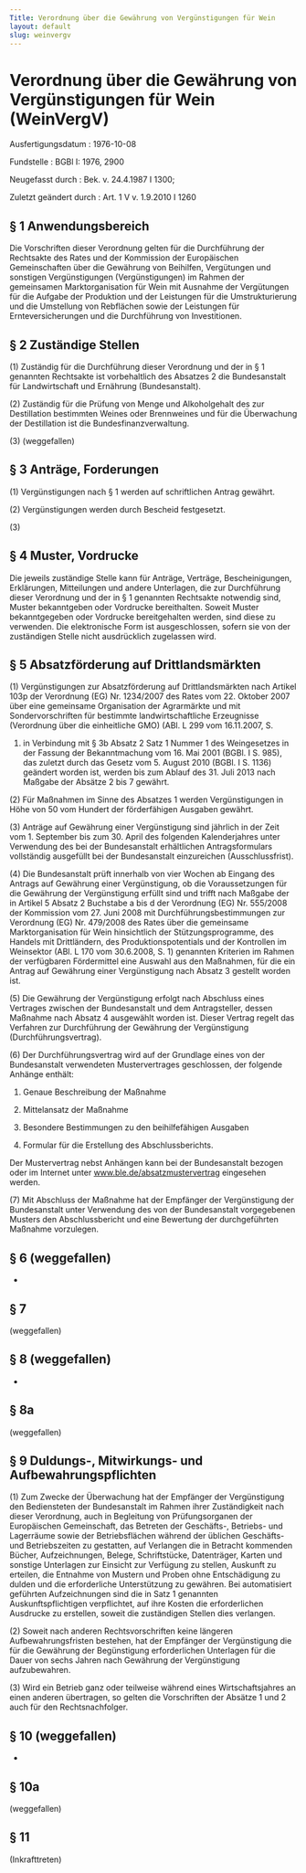 ```yaml
---
Title: Verordnung über die Gewährung von Vergünstigungen für Wein
layout: default
slug: weinvergv
---
```


# Verordnung über die Gewährung von Vergünstigungen für Wein (WeinVergV)

Ausfertigungsdatum
:   1976-10-08

Fundstelle
:   BGBl I: 1976, 2900

Neugefasst durch
:   Bek. v. 24.4.1987 I 1300;

Zuletzt geändert durch
:   Art. 1 V v. 1.9.2010 I 1260


## § 1 Anwendungsbereich

Die Vorschriften dieser Verordnung gelten für die Durchführung der
Rechtsakte des Rates und der Kommission der Europäischen
Gemeinschaften über die Gewährung von Beihilfen, Vergütungen und
sonstigen Vergünstigungen (Vergünstigungen) im Rahmen der gemeinsamen
Marktorganisation für Wein mit Ausnahme der Vergütungen für die
Aufgabe der Produktion und der Leistungen für die Umstrukturierung und
die Umstellung von Rebflächen sowie der Leistungen für
Ernteversicherungen und die Durchführung von Investitionen.


## § 2 Zuständige Stellen

(1) Zuständig für die Durchführung dieser Verordnung und der in § 1
genannten Rechtsakte ist vorbehaltlich des Absatzes 2 die
Bundesanstalt für Landwirtschaft und Ernährung (Bundesanstalt).

(2) Zuständig für die Prüfung von Menge und Alkoholgehalt des zur
Destillation bestimmten Weines oder Brennweines und für die
Überwachung der Destillation ist die Bundesfinanzverwaltung.

(3) (weggefallen)


## § 3 Anträge, Forderungen

(1) Vergünstigungen nach § 1 werden auf schriftlichen Antrag gewährt.

(2) Vergünstigungen werden durch Bescheid festgesetzt.

(3)


## § 4 Muster, Vordrucke

Die jeweils zuständige Stelle kann für Anträge, Verträge,
Bescheinigungen, Erklärungen, Mitteilungen und andere Unterlagen, die
zur Durchführung dieser Verordnung und der in § 1 genannten Rechtsakte
notwendig sind, Muster bekanntgeben oder Vordrucke bereithalten.
Soweit Muster bekanntgegeben oder Vordrucke bereitgehalten werden,
sind diese zu verwenden. Die elektronische Form ist ausgeschlossen,
sofern sie von der zuständigen Stelle nicht ausdrücklich zugelassen
wird.


## § 5 Absatzförderung auf Drittlandsmärkten

(1) Vergünstigungen zur Absatzförderung auf Drittlandsmärkten nach
Artikel 103p der Verordnung (EG) Nr. 1234/2007 des Rates vom 22.
Oktober 2007 über eine gemeinsame Organisation der Agrarmärkte und mit
Sondervorschriften für bestimmte landwirtschaftliche Erzeugnisse
(Verordnung über die einheitliche GMO) (ABl. L 299 vom 16.11.2007, S.
1) in Verbindung mit § 3b Absatz 2 Satz 1 Nummer 1 des Weingesetzes in
der Fassung der Bekanntmachung vom 16. Mai 2001 (BGBl. I S. 985), das
zuletzt durch das Gesetz vom 5. August 2010 (BGBl. I S. 1136) geändert
worden ist, werden bis zum Ablauf des 31. Juli 2013 nach Maßgabe der
Absätze 2 bis 7 gewährt.

(2) Für Maßnahmen im Sinne des Absatzes 1 werden Vergünstigungen in
Höhe von 50 vom Hundert der förderfähigen Ausgaben gewährt.

(3) Anträge auf Gewährung einer Vergünstigung sind jährlich in der
Zeit vom 1. September bis zum 30. April des folgenden Kalenderjahres
unter Verwendung des bei der Bundesanstalt erhältlichen
Antragsformulars vollständig ausgefüllt bei der Bundesanstalt
einzureichen (Ausschlussfrist).

(4) Die Bundesanstalt prüft innerhalb von vier Wochen ab Eingang des
Antrags auf Gewährung einer Vergünstigung, ob die Voraussetzungen für
die Gewährung der Vergünstigung erfüllt sind und trifft nach Maßgabe
der in Artikel 5 Absatz 2 Buchstabe a bis d der Verordnung (EG) Nr.
555/2008 der Kommission vom 27. Juni 2008 mit
Durchführungsbestimmungen zur Verordnung (EG) Nr. 479/2008 des Rates
über die gemeinsame Marktorganisation für Wein hinsichtlich der
Stützungsprogramme, des Handels mit Drittländern, des
Produktionspotentials und der Kontrollen im Weinsektor (ABl. L 170 vom
30\.6.2008, S. 1) genannten Kriterien im Rahmen der verfügbaren
Fördermittel eine Auswahl aus den Maßnahmen, für die ein Antrag auf
Gewährung einer Vergünstigung nach Absatz 3 gestellt worden ist.

(5) Die Gewährung der Vergünstigung erfolgt nach Abschluss eines
Vertrages zwischen der Bundesanstalt und dem Antragsteller, dessen
Maßnahme nach Absatz 4 ausgewählt worden ist. Dieser Vertrag regelt
das Verfahren zur Durchführung der Gewährung der Vergünstigung
(Durchführungsvertrag).

(6) Der Durchführungsvertrag wird auf der Grundlage eines von der
Bundesanstalt verwendeten Mustervertrages geschlossen, der folgende
Anhänge enthält:

1.  Genaue Beschreibung der Maßnahme


2.  Mittelansatz der Maßnahme


3.  Besondere Bestimmungen zu den beihilfefähigen Ausgaben


4.  Formular für die Erstellung des Abschlussberichts.



Der Mustervertrag nebst Anhängen kann bei der Bundesanstalt bezogen
oder im Internet unter
www.ble.de/absatzmustervertrag              eingesehen werden.

(7) Mit Abschluss der Maßnahme hat der Empfänger der Vergünstigung der
Bundesanstalt unter Verwendung des von der Bundesanstalt vorgegebenen
Musters den Abschlussbericht und eine Bewertung der durchgeführten
Maßnahme vorzulegen.


## § 6 (weggefallen)

-


## § 7

(weggefallen)


## § 8 (weggefallen)

-


## § 8a

(weggefallen)


## § 9 Duldungs-, Mitwirkungs- und Aufbewahrungspflichten

(1) Zum Zwecke der Überwachung hat der Empfänger der Vergünstigung den
Bediensteten der Bundesanstalt im Rahmen ihrer Zuständigkeit nach
dieser Verordnung, auch in Begleitung von Prüfungsorganen der
Europäischen Gemeinschaft, das Betreten der Geschäfts-, Betriebs- und
Lagerräume sowie der Betriebsflächen während der üblichen Geschäfts-
und Betriebszeiten zu gestatten, auf Verlangen die in Betracht
kommenden Bücher, Aufzeichnungen, Belege, Schriftstücke, Datenträger,
Karten und sonstige Unterlagen zur Einsicht zur Verfügung zu stellen,
Auskunft zu erteilen, die Entnahme von Mustern und Proben ohne
Entschädigung zu dulden und die erforderliche Unterstützung zu
gewähren. Bei automatisiert geführten Aufzeichnungen sind die in Satz
1 genannten Auskunftspflichtigen verpflichtet, auf ihre Kosten die
erforderlichen Ausdrucke zu erstellen, soweit die zuständigen Stellen
dies verlangen.

(2) Soweit nach anderen Rechtsvorschriften keine längeren
Aufbewahrungsfristen bestehen, hat der Empfänger der Vergünstigung die
für die Gewährung der Begünstigung erforderlichen Unterlagen für die
Dauer von sechs Jahren nach Gewährung der Vergünstigung aufzubewahren.

(3) Wird ein Betrieb ganz oder teilweise während eines
Wirtschaftsjahres an einen anderen übertragen, so gelten die
Vorschriften der Absätze 1 und 2 auch für den Rechtsnachfolger.


## § 10 (weggefallen)

-


## § 10a

(weggefallen)


## § 11

(Inkrafttreten)

